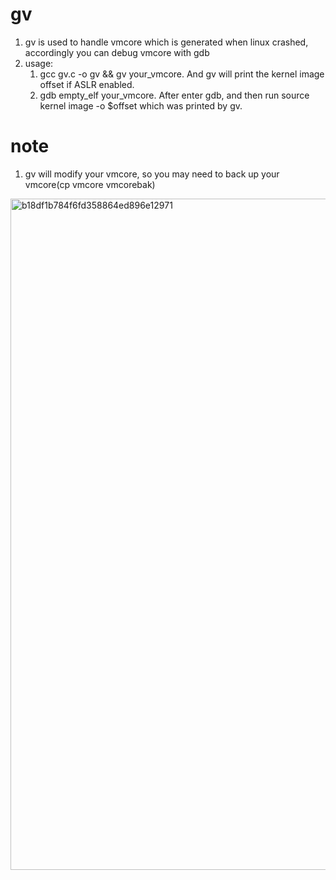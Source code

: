 # gv
1. gv is used to handle vmcore which is generated when linux crashed, accordingly you can debug vmcore with gdb
2. usage: 
	1. gcc gv.c -o gv && gv your_vmcore. And gv will print the kernel image offset if ASLR enabled.
	2. gdb empty_elf your_vmcore. After enter gdb, and then run source kernel image -o $offset which was printed by gv.

# note
1. gv will modify your vmcore, so you may need to back up your vmcore(cp vmcore vmcorebak)


<img width="1074" alt="b18df1b784f6fd358864ed896e12971" src="https://github.com/sjc2870/gv/assets/51011799/4ad57c39-c623-4afd-bea6-61836bde1968">

